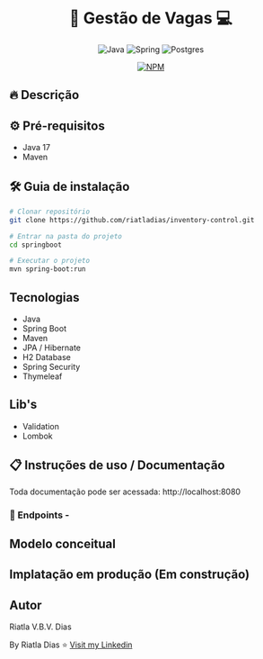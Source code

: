 <h1 align="center" style="font-weight: bold;">🏢 Gestão de Vagas 💻</h1>

<div align="center">

![Java](https://img.shields.io/badge/java-%23ED8B00.svg?style=for-the-badge&logo=openjdk&logoColor=white)
![Spring](https://img.shields.io/badge/spring-%236DB33F.svg?style=for-the-badge&logo=spring&logoColor=white)
![Postgres](https://img.shields.io/badge/postgres-%23316192.svg?style=for-the-badge&logo=postgresql&logoColor=white)

[![NPM](https://img.shields.io/npm/l/react)](https://github.com/riatladias/gestao_vagas/blob/main/LICENSE)

</div>

## 🔥 Descrição


## ⚙️ Pré-requisitos
- Java 17
- Maven

## 🛠️ Guia de instalação

```bash
# Clonar repositório
git clone https://github.com/riatladias/inventory-control.git

# Entrar na pasta do projeto
cd springboot

# Executar o projeto
mvn spring-boot:run
```

## Tecnologias
- Java
- Spring Boot
- Maven
- JPA / Hibernate
- H2 Database
- Spring Security
- Thymeleaf

## Lib's
- Validation
- Lombok

## 📋 Instruções de uso / Documentação

Toda documentação pode ser acessada:
http://localhost:8080

### 📍 Endpoints - 









## Modelo conceitual

[//]: # (![Modelo Conceitual]&#40;/assets/diagrama.png&#41;)

## Implatação em produção (Em construção)

## Autor
Riatla V.B.V. Dias

By Riatla Dias ⭐ [Visit my Linkedin](https://www.linkedin.com/in/riatladias/)
